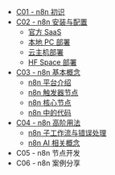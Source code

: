 - [C01 - n8n 初识](c01/ "Capter01 n8n 初识")
- [C02 - n8n 安装与配置](c02/ "Capter02 n8n 安装与配置")
  - [官方 SaaS](c02/saas.md)
  - [本地 PC 部署](c02/local-pc-deploy?id=本地-pc-部署)
  - [云主机部署](c02/cloud-host-deploy?id=云主机部署)
  - [HF Space 部署](c02/hf-space-deploy?id=huggingface-space-部署)
- [C03 - n8n 基本概念](c03/ "Capter03 n8n 基本概念")
  - [n8n 平台介绍](c03/n8n-workspace?id=n8n-平台介绍)
  - [n8n 触发器节点](c03/n8n-trigger-nodes?id=n8n-触发器节点)
  - [n8n 核心节点](c03/n8n-core-nodes?id=n8n-核心节点)
  - [n8n 中的代码](c03/n8n-code?id=n8n-中的代码)
- [C04 - n8n 高阶用法](/c04/ "Capter04 n8n 高阶用法")
  - [n8n 子工作流与错误处理](c04/n8n-sub-workflows-and-error-handling)
  - [n8n AI 相关概念](c04/n8n-ai-concepts)
- C05 - n8n 节点开发
- C06 - n8n 案例分享
